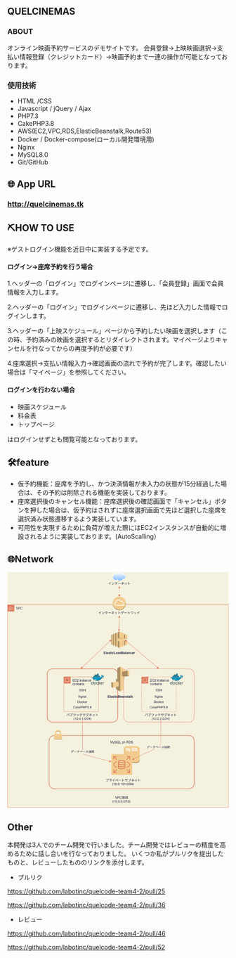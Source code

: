 ## QUELCINEMAS

### ABOUT
   オンライン映画予約サービスのデモサイトです。
   会員登録→上映映画選択→支払い情報登録（クレジットカード）→映画予約まで一連の操作が可能となっております。

### 使用技術
- HTML /CSS
- Javascript / jQuery / Ajax
- PHP7.3
- CakePHP3.8
- AWS(EC2,VPC,RDS,ElasticBeanstalk,Route53)
- Docker / Docker-compose(ローカル開発環境用)
- Nginx
- MySQL8.0
- Git/GitHub

## 🌐 App URL

### http://quelcinemas.tk

## ⛏HOW TO USE
※ゲストログイン機能を近日中に実装する予定です。
#### ログイン→座席予約を行う場合
1.ヘッダーの「ログイン」でログインページに遷移し、「会員登録」画面で会員情報を入力します。

2.ヘッダーの「ログイン」でログインページに遷移し、先ほど入力した情報でログインします。

3.ヘッダーの「上映スケジュール」ページから予約したい映画を選択します（この時、予約済みの映画を選択するとリダイレクトされます。マイページよりキャンセルを行なってからの再度予約が必要です）

4.座席選択→支払い情報入力→確認画面の流れで予約が完了します。確認したい場合は「マイページ」を参照してください。

#### ログインを行わない場合
- 映画スケジュール
- 料金表
- トップページ

はログインせずとも閲覧可能となっております。

## 🛠feature
- 仮予約機能：座席を予約し、かつ決済情報が未入力の状態が15分経過した場合は、その予約は削除される機能を実装しております。
- 座席選択後のキャンセル機能：座席選択後の確認画面で「キャンセル」ボタンを押した場合は、仮予約はされずに座席選択画面で先ほど選択した座席を選択済み状態遷移するよう実装しています。
- 可用性を実現するために負荷が増えた際にはEC2インスタンスが自動的に増設されるように実装しております。(AutoScalling）

## 🌐Network
![network](network.png)

## Other
本開発は3人でのチーム開発で行いました。チーム開発ではレビューの精度を高めるために話し合いを行なっておりました。
いくつか私がプルリクを提出したものと、レビューしたもののリンクを添付します。
- プルリク

https://github.com/labotinc/quelcode-team4-2/pull/25

https://github.com/labotinc/quelcode-team4-2/pull/36
- レビュー

https://github.com/labotinc/quelcode-team4-2/pull/46

https://github.com/labotinc/quelcode-team4-2/pull/52

